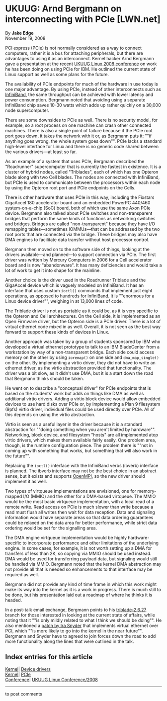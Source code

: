 # UKUUG: Arnd Bergmann on interconnecting with PCIe [LWN.net]

By **Jake Edge**  
November 19, 2008 

PCI express (PCIe) is not normally considered as a way to connect computers, rather it is a bus for attaching peripherals, but there are advantages to using it as an interconnect. Kernel hacker Arnd Bergmann gave a presentation at the recent [UKUUG Linux 2008 conference](http://www.ukuug.org/events/linux2008/) on work he has been doing on using PCIe for IBM. He outlined the current state of Linux support as well as some plans for the future. 

The availability of PCIe endpoints for much of the hardware in use today is one major advantage. By using PCIe, instead of other interconnects such as [InfiniBand](http://en.wikipedia.org/wiki/Infiniband), the same throughput can be achieved with lower latency and power consumption. Bergmann noted that avoiding using a separate InfiniBand chip saves 10-30 watts which adds up rather quickly on a 30,000 node supercomputer. 

There are some downsides to PCIe as well. There is no security model, for example, so a root process on one machine can crash other connected machines. There is also a single point of failure because if the PCIe root port goes down, it takes the network with it or, as Bergmann puts it: ""if anything goes wrong, the whole system goes down"". PCIe lacks a standard high-level interface for Linux and there is no generic code shared between the various drivers—at least so far. 

As an example of a system that uses PCIe, Bergmann described the "Roadrunner" supercomputer that is currently the fastest in existence. It is a cluster of hybrid nodes, called "Triblades", each of which has one Opteron blade along with two Cell blades. The nodes are connected with InfiniBand, but PCIe is used to communicate between the processors within each node by using the Opteron root port and PCIe endpoints on the Cells. 

There is other hardware that uses PCIe in this way, including the Fixstars GigaAccel 180 accelerator board and an embedded PowerPC 440/460 system-on-a-chip (SoC) board, both of which use the same Axon PCIe device. Bergmann also talked about PCIe switches and non-transparent bridges that perform the same kinds of functions as networking switches and bridges. Bridges are called "non-transparent" because they have I/O remapping tables—sometimes IOMMUs—that can be addressed by the two root ports that are connected via the bridge. These bridges may also have DMA engines to facilitate data transfer without host processor control. 

Bergmann then moved on to the software side of things, looking at the drivers available—and planned—to support connection via PCIe. The first driver was written by Mercury Computers in 2006 for a Cell accelerator board and is now "abandonware". It has many deficiencies and would take a lot of work to get it into shape for the mainline. 

Another choice is the driver used in the Roadrunner Triblade and the GigaAccel device which is vaguely modeled on InfiniBand. It has an interface that uses custom `ioctl()` commands that implement just eight operations, as opposed to hundreds for InfiniBand. It is ""enormous for a Linux device driver"", weighing in at 13,000 lines of code. 

The Triblade driver is not as portable as it could be, as it is very specific to the Opteron and Cell architectures. On the Cell side, it is implemented as an Open Firmware driver, but the Opteron side is a PCIe driver. There is a lot of virtual ethernet code mixed in as well. Overall, it is not seen as the best way forward to support these kinds of devices in Linux. 

Another approach was taken by a group of students sponsored by IBM who developed a virtual ethernet prototype to talk to an IBM BladeCenter from a workstation by way of a non-transparent bridge. Each side could access memory on the other by using `ioremap()` on one side and `dma_map_single()` on the other. By implementing a virtio driver, they did not have to write an ethernet driver, as the virtio abstraction provided that functionality. The driver was a bit slow, as it didn't use DMA, but it is a start down the road that Bergmann thinks should be taken. 

He went on to describe a "conceptual driver" for PCIe endpoints that is based on the students' work but adds on things like DMA as well as additional virtio drivers. Adding a virtio block device would allow embedded devices to use hard disks over PCIe or, by implementing a Plan 9 filesystem (9pfs) virtio driver, individual files could be used directly over PCIe. All of this depends on using the virtio abstraction. 

Virtio is seen as a useful layer in the driver because it is a standard abstraction for ""doing something when you aren't limited by hardware"". Networking, block device, and filesystem "hosts" are all implemented atop virtio drivers, which makes them available fairly easily. One problem area, though, is the runtime configuration piece. The problem there is ""not in coming up with something that works, but something that will also work in the future"". 

Replacing the `ioctl()` interface with the InfiniBand verbs (ibverb) interface is planned. The ibverb interface may not be the best choice in an abstract sense, but it exists and supports [OpenMPI](http://www.open-mpi.org/), so the new driver should implement it as well. 

Two types of virtqueue implementations are envisioned, one for memory-mapped I/O (MMIO) and the other for a DMA-based virtqueue. The MMIO would be the most basic virtqueue implementation, with a local read of a remote write. Read access on PCIe is much slower than write because a read must flush all writes then wait for data reception. Data and signaling information would have separate areas so that data ordering guarantees could be relaxed on the data area for better performance, while strict data ordering would be set for the signalling area. 

The DMA engine virtqueue implementation would be highly hardware-specific to incorporate performance and other limitations of the underlying engine. In some cases, for example, it is not worth setting up a DMA for transfers of less than 2K, so copying via MMIO should be used instead. DMA would be used for transferring payload data, but signaling would still be handled via MMIO. Bergmann noted that the kernel DMA abstraction may not provide all that is needed so enhancements to that interface may be required as well. 

Bergmann did not provide any kind of time frame in which this work might make its way into the kernel as it is a work in progress. There is much still to be done, but his presentation laid out a roadmap of where he thinks it is headed. 

In a post-talk email exchange, Bergmann points to his [triblade-2.6.27](http://git.kernel.org/?p=linux/kernel/git/arnd/cell-2.6.git;a=shortlog;h=triblade-2.6.27) branch for those interested in looking at the current state of affairs, while noting that it ""is only mildly related to what I think we should be doing"". He also mentioned a [patch by Ira Snyder](http://lwn.net/Articles/307774/) that implements virtual ethernet over PCI, which ""is more likely to go into the kernel in the near future"". Bergmann and Snyder have to agreed to join forces down the road to add more functionality along the lines that were outlined in the talk. 

  
Index entries for this article  
---  
[Kernel](/Kernel/Index)| [Device drivers](/Kernel/Index#Device_drivers)  
[Kernel](/Kernel/Index)| [PCIe](/Kernel/Index#PCIe)  
[Conference](/Archives/ConferenceIndex/)| [UKUUG Linux Conference/2008](/Archives/ConferenceIndex/#UKUUG_Linux_Conference-2008)  
  


* * *

to post comments 
